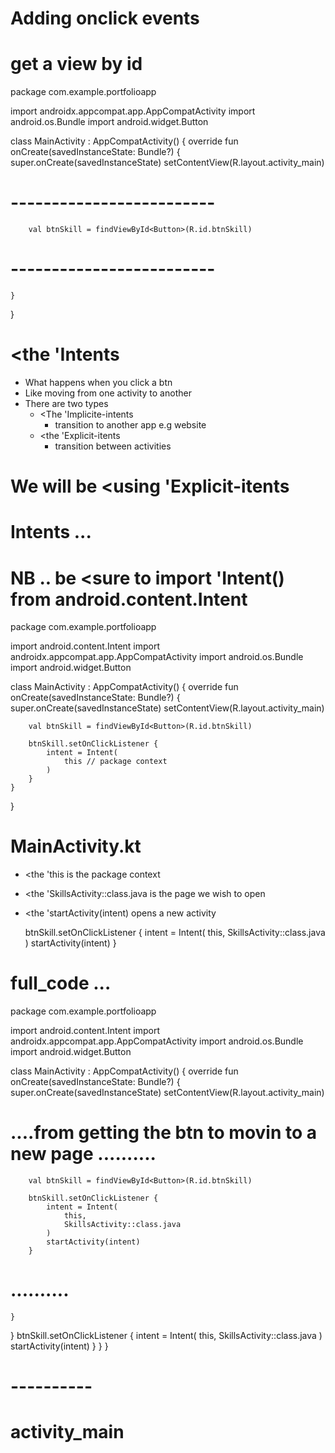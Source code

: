 # Adding onclick events 




# get a view by id 

package com.example.portfolioapp

import androidx.appcompat.app.AppCompatActivity
import android.os.Bundle
import android.widget.Button

class MainActivity : AppCompatActivity() {
    override fun onCreate(savedInstanceState: Bundle?) {
        super.onCreate(savedInstanceState)
        setContentView(R.layout.activity_main)
        
# -------------------------
        val btnSkill = findViewById<Button>(R.id.btnSkill)
# -------------------------

        
    }
}

# <the 'Intents 
- What happens when you click a btn 
- Like moving from one activity to another 
- There are two types 
    - <The 'Implicite-intents
        - transition to another app e.g website
    - <the 'Explicit-itents
        - transition between activities 

# We will be <using 'Explicit-itents    



# Intents ... 

# NB .. be <sure to import 'Intent() from  android.content.Intent


package com.example.portfolioapp

import android.content.Intent
import androidx.appcompat.app.AppCompatActivity
import android.os.Bundle
import android.widget.Button

class MainActivity : AppCompatActivity() {
    override fun onCreate(savedInstanceState: Bundle?) {
        super.onCreate(savedInstanceState)
        setContentView(R.layout.activity_main)


        val btnSkill = findViewById<Button>(R.id.btnSkill)

        btnSkill.setOnClickListener {
            intent = Intent(
                this // package context
            )
        }
    }
}




# MainActivity.kt

- <the 'this is the  package context
- <the  'SkillsActivity::class.java is the page we wish to open 
- <the      'startActivity(intent) opens a new activity

  btnSkill.setOnClickListener {
            intent = Intent(
                this,
                SkillsActivity::class.java
            )
            startActivity(intent)
        }


# full_code ... 

package com.example.portfolioapp

import android.content.Intent
import androidx.appcompat.app.AppCompatActivity
import android.os.Bundle
import android.widget.Button

class MainActivity : AppCompatActivity() {
    override fun onCreate(savedInstanceState: Bundle?) {
        super.onCreate(savedInstanceState)
        setContentView(R.layout.activity_main)

# ....from getting the btn to movin to a new page ..........
        val btnSkill = findViewById<Button>(R.id.btnSkill)

        btnSkill.setOnClickListener {
            intent = Intent(
                this,
                SkillsActivity::class.java
            )
            startActivity(intent)
        }
# ..........

    }
}
        btnSkill.setOnClickListener {
            intent = Intent(
                this,
                SkillsActivity::class.java
            )
            startActivity(intent)
        }
    }
}

# ----------






# activity_main